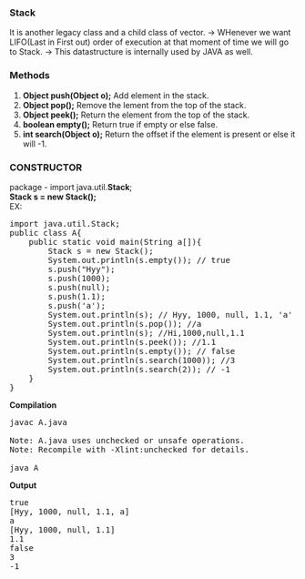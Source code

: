 ### Stack
It is another legacy class and a child class of vector.
-> WHenever we want LIFO(Last in First out) order of execution at that moment of time we will go to Stack.
-> This datastructure is internally used by JAVA as well.

### Methods
1. **Object push(Object o);**
Add element in the stack.
2. **Object pop();**
Remove the lement from the top of the stack.
3. **Object peek();**
Return the element from the top of the stack.
4. **boolean empty();**
Return true if empty or else false.
5. **int search(Object o);**
Return the offset if the element is present or else it will -1.

### CONSTRUCTOR
package - import java.util.**Stack**;  
 **Stack s = new Stack();**  
EX:
<pre>import java.util.Stack;
public class A{
    public static void main(String a[]){
        Stack s = new Stack();
        System.out.println(s.empty()); // true
        s.push("Hyy");
        s.push(1000);
        s.push(null);
        s.push(1.1);
        s.push('a');
        System.out.println(s); // Hyy, 1000, null, 1.1, 'a' 
        System.out.println(s.pop()); //a
        System.out.println(s); //Hi,1000,null,1.1
        System.out.println(s.peek()); //1.1
        System.out.println(s.empty()); // false
        System.out.println(s.search(1000)); //3
        System.out.println(s.search(2)); // -1
    }
}
</pre>
**Compilation**
<pre>
javac A.java

Note: A.java uses unchecked or unsafe operations.
Note: Recompile with -Xlint:unchecked for details.

java A
</pre>

 **Output** 
<pre>
true
[Hyy, 1000, null, 1.1, a]
a
[Hyy, 1000, null, 1.1]
1.1
false
3
-1
</pre>